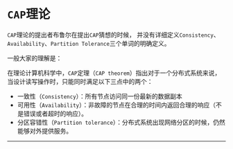 # <a id="cap">`CAP`理论</a>
`CAP`理论的提出者布鲁尔在提出`CAP`猜想的时候，
并没有详细定义`Consistency`、`Availability`、`Partition Tolerance`三个单词的明确定义。

⼀般⼤家的理解是：

在理论计算机科学中，`CAP`定理（`CAP theorem`）指出对于⼀个分布式系统来说，当设计读写操作时，只能同时满足以下三点中的两个：
- 一致性（`Consistency`）：所有节点访问同⼀份最新的数据副本
- 可用性（`Availability`）：⾮故障的节点在合理的时间内返回合理的响应（不是错误或者超时的响应）。
- 分区容错性（`Partition tolerance`）：分布式系统出现⽹络分区的时候，仍然能够对外提供服务。





----
